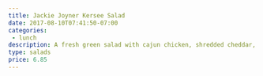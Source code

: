 ```yaml
---
title: Jackie Joyner Kersee Salad
date: 2017-08-10T07:41:50-07:00
categories:
 - lunch
description: A fresh green salad with cajun chicken, shredded cheddar, corn, black beans, diced green chili, tomatoes with salsa vinaigrette. This one's running out quick.
type: salads
price: 6.85
---
```

